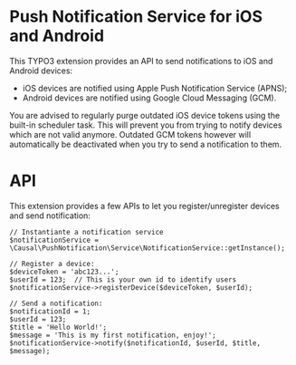 Push Notification Service for iOS and Android
=============================================

This TYPO3 extension provides an API to send notifications to iOS and Android devices:

- iOS devices are notified using Apple Push Notification Service (APNS);
- Android devices are notified using Google Cloud Messaging (GCM).

You are advised to regularly purge outdated iOS device tokens using the built-in scheduler task. This will prevent you
from trying to notify devices which are not valid anymore. Outdated GCM tokens however will automatically be deactivated
when you try to send a notification to them.


# API

This extension provides a few APIs to let you register/unregister devices and send notification:

```
// Instantiante a notification service
$notificationService = \Causal\PushNotification\Service\NotificationService::getInstance();

// Register a device:
$deviceToken = 'abc123...';
$userId = 123;  // This is your own id to identify users
$notificationService->registerDevice($deviceToken, $userId);

// Send a notification:
$notificationId = 1;
$userId = 123;
$title = 'Hello World!';
$message = 'This is my first notification, enjoy!';
$notificationService->notify($notificationId, $userId, $title, $message);
```
